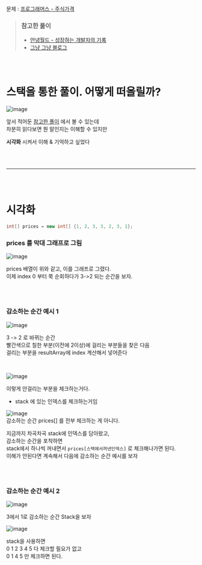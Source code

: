 문제 : [프로그래머스 - 주식가격](https://school.programmers.co.kr/learn/courses/30/lessons/42584)  
  
> ### 참고한 풀이  
> - [안녕월드 - 성장하는 개발자의 기록](https://annyeongworld.tistory.com/84)   
> - [그냥 그냥 블로그](https://girawhale.tistory.com/7)    
  
<br><br>  
  
# 스택을 통한 풀이. 어떻게 떠올릴까?  

![image](https://github.com/PhysicksKim/TIL/assets/101965836/fd9df6bf-acf3-4c59-a8cd-64dc1c659541)
   
앞서 적어둔 [참고한 풀이](https://girawhale.tistory.com/7) 에서 볼 수 있는데      
차분히 읽다보면 뭔 말인지는 이해할 수 있지만    
   
**시각화** 시켜서 이해 & 기억하고 싶었다    
  
<br><br>  
  
---  
    
<br><br>  
  
# 시각화 
  
```java
int[] prices = new int[] {1, 2, 3, 3, 2, 3, 1};  
```
  
### prices 를 막대 그래프로 그림   
   
![image](https://github.com/PhysicksKim/TIL/assets/101965836/fbf0dd0c-fcf4-4ced-9a4d-d4200dac393d)   
   
prices 배열이 위와 같고, 이를 그래프로 그렸다.   
이제 index 0 부터 쭉 순회하다가 3->2 되는 순간을 보자.   
   
<br><br>  

### 감소하는 순간 예시 1  
    
![image](https://github.com/PhysicksKim/TIL/assets/101965836/e410fbbe-8604-403c-b041-078e19873460)  
  
3 -> 2 로 바뀌는 순간  
빨간색으로 칠한 부분(이전에 2이상)에 걸리는 부분들을 찾은 다음  
걸리는 부분을 resultArray에 index 계산해서 넣어준다  
  
<br>  
  
![image](https://github.com/PhysicksKim/TIL/assets/101965836/207208cf-52f0-431d-af38-8ba8dc2ebaba)  
  
이렇게 안걸리는 부분을 체크하는거다.  
  
- stack 에 있는 인덱스를 체크하는거임    

![image](https://github.com/PhysicksKim/TIL/assets/101965836/b54df54c-5ade-4496-8674-eebf7a93f440)  
감소하는 순간 prices\[] 를 전부 체크하는 게 아니다.  
   
지금까지 차곡차곡 stack에 인덱스를 담아왔고,   
감소하는 순간을 포착하면    
stack에서 하나씩 꺼내면서 <code>prices\[스텍에서꺼낸인덱스]</code> 로 체크해나가면 된다.    
이해가 안된다면 계속해서 다음에 감소하는 순간 예시를 보자    
    
<br><br>
   
### 감소하는 순간 예시 2   
  
![image](https://github.com/PhysicksKim/TIL/assets/101965836/c577e6a4-88e5-4646-818c-041ac3e3a9e4)  
   
3에서 1로 감소하는 순간 Stack을 보자   

![image](https://github.com/PhysicksKim/TIL/assets/101965836/8c83d595-5b58-4fc4-82e7-4b8360b426aa)  
  
stack을 사용하면    
0 1 2 3 4 5 다 체크할 필요가 없고     
0 1 4 5 만 체크하면 된다.    

<br><br>  
